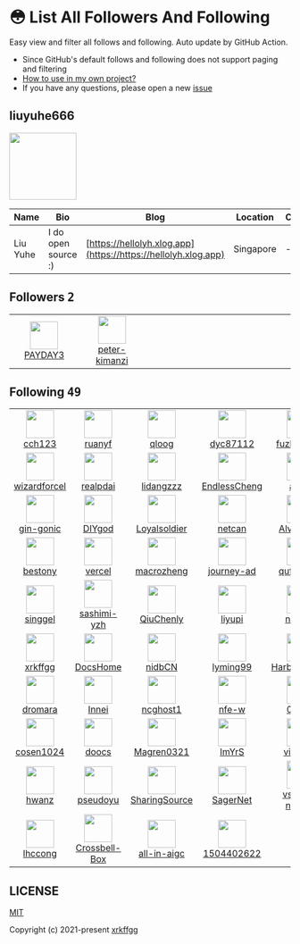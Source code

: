 # 😳 List All Followers And Following

 Easy view and filter all follows and following. Auto update by GitHub Action.

- Since GitHub's default follows and following does not support paging and filtering
- [How to use in my own project?](https://github.com/xrkffgg/list-all-followers-and-following/issues/1)
- If you have any questions, please open a new [issue](https://github.com/xrkffgg/list-all-followers-and-following/issues)

## liuyuhe666

<img src="https://avatars.githubusercontent.com/u/171144077?v=4" width="120" />

| Name | Bio | Blog | Location | Company |
| -- | -- | -- | -- | -- |
| Liu Yuhe | I do open source :) | [https://hellolyh.xlog.app](https://https://hellolyh.xlog.app) | Singapore | - |

## Followers <kbd>2</kbd>

<table>
  <tr>
    <td width="150" align="center">
      <a href="https://github.com/PAYDAY3">
        <img src="https://avatars.githubusercontent.com/u/137047700?v=4" width="50" />
        <br />
        PAYDAY3
      </a>
    </td>
    <td width="150" align="center">
      <a href="https://github.com/peter-kimanzi">
        <img src="https://avatars.githubusercontent.com/u/71552773?v=4" width="50" />
        <br />
        peter-kimanzi
      </a>
    </td>
    <td width="150" align="center">
    </td>
    <td width="150" align="center">
    </td>
    <td width="150" align="center">
    </td>
  </tr>
</table>

## Following <kbd>49</kbd>

<table>
  <tr>
    <td width="150" align="center">
      <a href="https://github.com/cch123">
        <img src="https://avatars.githubusercontent.com/u/384546?v=4" width="50" />
        <br />
        cch123
      </a>
    </td>
    <td width="150" align="center">
      <a href="https://github.com/ruanyf">
        <img src="https://avatars.githubusercontent.com/u/905434?v=4" width="50" />
        <br />
        ruanyf
      </a>
    </td>
    <td width="150" align="center">
      <a href="https://github.com/qloog">
        <img src="https://avatars.githubusercontent.com/u/3043638?v=4" width="50" />
        <br />
        qloog
      </a>
    </td>
    <td width="150" align="center">
      <a href="https://github.com/dyc87112">
        <img src="https://avatars.githubusercontent.com/u/3391170?v=4" width="50" />
        <br />
        dyc87112
      </a>
    </td>
    <td width="150" align="center">
      <a href="https://github.com/fuzhengwei">
        <img src="https://avatars.githubusercontent.com/u/3761578?v=4" width="50" />
        <br />
        fuzhengwei
      </a>
    </td>
  </tr><tr>
    <td width="150" align="center">
      <a href="https://github.com/wizardforcel">
        <img src="https://avatars.githubusercontent.com/u/5080126?v=4" width="50" />
        <br />
        wizardforcel
      </a>
    </td>
    <td width="150" align="center">
      <a href="https://github.com/realpdai">
        <img src="https://avatars.githubusercontent.com/u/6094984?v=4" width="50" />
        <br />
        realpdai
      </a>
    </td>
    <td width="150" align="center">
      <a href="https://github.com/lidangzzz">
        <img src="https://avatars.githubusercontent.com/u/6800565?v=4" width="50" />
        <br />
        lidangzzz
      </a>
    </td>
    <td width="150" align="center">
      <a href="https://github.com/EndlessCheng">
        <img src="https://avatars.githubusercontent.com/u/7086966?v=4" width="50" />
        <br />
        EndlessCheng
      </a>
    </td>
    <td width="150" align="center">
      <a href="https://github.com/aceld">
        <img src="https://avatars.githubusercontent.com/u/7778936?v=4" width="50" />
        <br />
        aceld
      </a>
    </td>
  </tr><tr>
    <td width="150" align="center">
      <a href="https://github.com/gin-gonic">
        <img src="https://avatars.githubusercontent.com/u/7894478?v=4" width="50" />
        <br />
        gin-gonic
      </a>
    </td>
    <td width="150" align="center">
      <a href="https://github.com/DIYgod">
        <img src="https://avatars.githubusercontent.com/u/8266075?v=4" width="50" />
        <br />
        DIYgod
      </a>
    </td>
    <td width="150" align="center">
      <a href="https://github.com/Loyalsoldier">
        <img src="https://avatars.githubusercontent.com/u/10487845?v=4" width="50" />
        <br />
        Loyalsoldier
      </a>
    </td>
    <td width="150" align="center">
      <a href="https://github.com/netcan">
        <img src="https://avatars.githubusercontent.com/u/11377070?v=4" width="50" />
        <br />
        netcan
      </a>
    </td>
    <td width="150" align="center">
      <a href="https://github.com/Alvin9999">
        <img src="https://avatars.githubusercontent.com/u/12132898?v=4" width="50" />
        <br />
        Alvin9999
      </a>
    </td>
  </tr><tr>
    <td width="150" align="center">
      <a href="https://github.com/bestony">
        <img src="https://avatars.githubusercontent.com/u/13283837?v=4" width="50" />
        <br />
        bestony
      </a>
    </td>
    <td width="150" align="center">
      <a href="https://github.com/vercel">
        <img src="https://avatars.githubusercontent.com/u/14985020?v=4" width="50" />
        <br />
        vercel
      </a>
    </td>
    <td width="150" align="center">
      <a href="https://github.com/macrozheng">
        <img src="https://avatars.githubusercontent.com/u/15903809?v=4" width="50" />
        <br />
        macrozheng
      </a>
    </td>
    <td width="150" align="center">
      <a href="https://github.com/journey-ad">
        <img src="https://avatars.githubusercontent.com/u/16256221?v=4" width="50" />
        <br />
        journey-ad
      </a>
    </td>
    <td width="150" align="center">
      <a href="https://github.com/qufei1993">
        <img src="https://avatars.githubusercontent.com/u/17956058?v=4" width="50" />
        <br />
        qufei1993
      </a>
    </td>
  </tr><tr>
    <td width="150" align="center">
      <a href="https://github.com/singgel">
        <img src="https://avatars.githubusercontent.com/u/18670310?v=4" width="50" />
        <br />
        singgel
      </a>
    </td>
    <td width="150" align="center">
      <a href="https://github.com/sashimi-yzh">
        <img src="https://avatars.githubusercontent.com/u/19884013?v=4" width="50" />
        <br />
        sashimi-yzh
      </a>
    </td>
    <td width="150" align="center">
      <a href="https://github.com/QiuChenly">
        <img src="https://avatars.githubusercontent.com/u/24793281?v=4" width="50" />
        <br />
        QiuChenly
      </a>
    </td>
    <td width="150" align="center">
      <a href="https://github.com/liyupi">
        <img src="https://avatars.githubusercontent.com/u/26037703?v=4" width="50" />
        <br />
        liyupi
      </a>
    </td>
    <td width="150" align="center">
      <a href="https://github.com/niumoo">
        <img src="https://avatars.githubusercontent.com/u/26371673?v=4" width="50" />
        <br />
        niumoo
      </a>
    </td>
  </tr><tr>
    <td width="150" align="center">
      <a href="https://github.com/xrkffgg">
        <img src="https://avatars.githubusercontent.com/u/29775873?v=4" width="50" />
        <br />
        xrkffgg
      </a>
    </td>
    <td width="150" align="center">
      <a href="https://github.com/DocsHome">
        <img src="https://avatars.githubusercontent.com/u/32667109?v=4" width="50" />
        <br />
        DocsHome
      </a>
    </td>
    <td width="150" align="center">
      <a href="https://github.com/nidbCN">
        <img src="https://avatars.githubusercontent.com/u/36162655?v=4" width="50" />
        <br />
        nidbCN
      </a>
    </td>
    <td width="150" align="center">
      <a href="https://github.com/lyming99">
        <img src="https://avatars.githubusercontent.com/u/36320663?v=4" width="50" />
        <br />
        lyming99
      </a>
    </td>
    <td width="150" align="center">
      <a href="https://github.com/HarborLibrary">
        <img src="https://avatars.githubusercontent.com/u/38806671?v=4" width="50" />
        <br />
        HarborLibrary
      </a>
    </td>
  </tr><tr>
    <td width="150" align="center">
      <a href="https://github.com/dromara">
        <img src="https://avatars.githubusercontent.com/u/41095225?v=4" width="50" />
        <br />
        dromara
      </a>
    </td>
    <td width="150" align="center">
      <a href="https://github.com/Innei">
        <img src="https://avatars.githubusercontent.com/u/41265413?v=4" width="50" />
        <br />
        Innei
      </a>
    </td>
    <td width="150" align="center">
      <a href="https://github.com/ncghost1">
        <img src="https://avatars.githubusercontent.com/u/41555481?v=4" width="50" />
        <br />
        ncghost1
      </a>
    </td>
    <td width="150" align="center">
      <a href="https://github.com/nfe-w">
        <img src="https://avatars.githubusercontent.com/u/41944640?v=4" width="50" />
        <br />
        nfe-w
      </a>
    </td>
    <td width="150" align="center">
      <a href="https://github.com/0voice">
        <img src="https://avatars.githubusercontent.com/u/43104160?v=4" width="50" />
        <br />
        0voice
      </a>
    </td>
  </tr><tr>
    <td width="150" align="center">
      <a href="https://github.com/cosen1024">
        <img src="https://avatars.githubusercontent.com/u/43594200?v=4" width="50" />
        <br />
        cosen1024
      </a>
    </td>
    <td width="150" align="center">
      <a href="https://github.com/doocs">
        <img src="https://avatars.githubusercontent.com/u/43716716?v=4" width="50" />
        <br />
        doocs
      </a>
    </td>
    <td width="150" align="center">
      <a href="https://github.com/Magren0321">
        <img src="https://avatars.githubusercontent.com/u/44224328?v=4" width="50" />
        <br />
        Magren0321
      </a>
    </td>
    <td width="150" align="center">
      <a href="https://github.com/ImYrS">
        <img src="https://avatars.githubusercontent.com/u/44287632?v=4" width="50" />
        <br />
        ImYrS
      </a>
    </td>
    <td width="150" align="center">
      <a href="https://github.com/vikiboss">
        <img src="https://avatars.githubusercontent.com/u/53367348?v=4" width="50" />
        <br />
        vikiboss
      </a>
    </td>
  </tr><tr>
    <td width="150" align="center">
      <a href="https://github.com/hwanz">
        <img src="https://avatars.githubusercontent.com/u/62207618?v=4" width="50" />
        <br />
        hwanz
      </a>
    </td>
    <td width="150" align="center">
      <a href="https://github.com/pseudoyu">
        <img src="https://avatars.githubusercontent.com/u/69753389?v=4" width="50" />
        <br />
        pseudoyu
      </a>
    </td>
    <td width="150" align="center">
      <a href="https://github.com/SharingSource">
        <img src="https://avatars.githubusercontent.com/u/77527133?v=4" width="50" />
        <br />
        SharingSource
      </a>
    </td>
    <td width="150" align="center">
      <a href="https://github.com/SagerNet">
        <img src="https://avatars.githubusercontent.com/u/83217677?v=4" width="50" />
        <br />
        SagerNet
      </a>
    </td>
    <td width="150" align="center">
      <a href="https://github.com/vscode-neovim">
        <img src="https://avatars.githubusercontent.com/u/98290549?v=4" width="50" />
        <br />
        vscode-neovim
      </a>
    </td>
  </tr><tr>
    <td width="150" align="center">
      <a href="https://github.com/lhccong">
        <img src="https://avatars.githubusercontent.com/u/102467051?v=4" width="50" />
        <br />
        lhccong
      </a>
    </td>
    <td width="150" align="center">
      <a href="https://github.com/Crossbell-Box">
        <img src="https://avatars.githubusercontent.com/u/103565959?v=4" width="50" />
        <br />
        Crossbell-Box
      </a>
    </td>
    <td width="150" align="center">
      <a href="https://github.com/all-in-aigc">
        <img src="https://avatars.githubusercontent.com/u/139607341?v=4" width="50" />
        <br />
        all-in-aigc
      </a>
    </td>
    <td width="150" align="center">
      <a href="https://github.com/1504402622">
        <img src="https://avatars.githubusercontent.com/u/140617490?v=4" width="50" />
        <br />
        1504402622
      </a>
    </td>
    <td width="150" align="center">
    </td>
  </tr>
</table>

## LICENSE

[MIT](https://github.com/xrkffgg/list-all-followers-and-following/blob/main/LICENSE)

Copyright (c) 2021-present [xrkffgg](https://github.com/xrkffgg)

